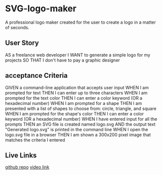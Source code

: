 # SVG-logo-maker

A professional logo maker created for the user to create a logo in a matter of seconds.

## User Story

AS a freelance web developer
I WANT to generate a simple logo for my projects
SO THAT I don't have to pay a graphic designer

## acceptance Criteria

GIVEN a command-line application that accepts user input
WHEN I am prompted for text
THEN I can enter up to three characters
WHEN I am prompted for the text color
THEN I can enter a color keyword (OR a hexadecimal number)
WHEN I am prompted for a shape
THEN I am presented with a list of shapes to choose from: circle, triangle, and square
WHEN I am prompted for the shape's color
THEN I can enter a color keyword (OR a hexadecimal number)
WHEN I have entered input for all the prompts
THEN an SVG file is created named logo.svg
AND the output text "Generated logo.svg" is printed in the command line
WHEN I open the logo.svg file in a browser
THEN I am shown a 300x200 pixel image that matches the criteria I entered

## Live Links

[github repo](https://github.com/Cbaca4/SVG-logo-maker)
[video link]()